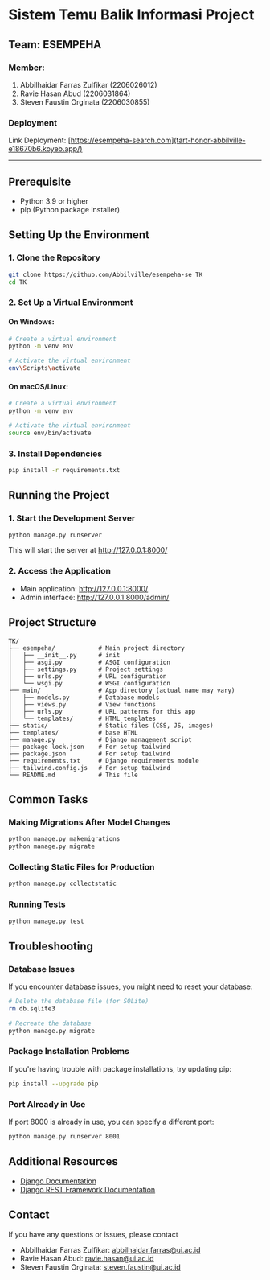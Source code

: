 # Sistem Temu Balik Informasi Project

## Team: ESEMPEHA
### Member:
1. Abbilhaidar Farras Zulfikar (2206026012)
2. Ravie Hasan Abud (2206031864)
3. Steven Faustin Orginata (2206030855)

### Deployment
Link Deployment: [https://esempeha-search.com](tart-honor-abbilville-e18670b6.koyeb.app/)

---

## Prerequisite

- Python 3.9 or higher
- pip (Python package installer)

## Setting Up the Environment

### 1. Clone the Repository

```bash
git clone https://github.com/Abbilville/esempeha-se TK
cd TK
```

### 2. Set Up a Virtual Environment

#### On Windows:
```bash
# Create a virtual environment
python -m venv env

# Activate the virtual environment
env\Scripts\activate
```

#### On macOS/Linux:
```bash
# Create a virtual environment
python -m venv env

# Activate the virtual environment
source env/bin/activate
```

### 3. Install Dependencies

```bash
pip install -r requirements.txt
```

## Running the Project

### 1. Start the Development Server

```bash
python manage.py runserver
```

This will start the server at http://127.0.0.1:8000/

### 2. Access the Application

- Main application: http://127.0.0.1:8000/
- Admin interface: http://127.0.0.1:8000/admin/

## Project Structure

```
TK/
├── esempeha/            # Main project directory
│   ├── __init__.py      # init
│   ├── asgi.py          # ASGI configuration
│   ├── settings.py      # Project settings
│   ├── urls.py          # URL configuration
│   └── wsgi.py          # WSGI configuration
├── main/                # App directory (actual name may vary)
│   ├── models.py        # Database models
│   ├── views.py         # View functions
│   ├── urls.py          # URL patterns for this app
│   └── templates/       # HTML templates
├── static/              # Static files (CSS, JS, images)
├── templates/           # base HTML
├── manage.py            # Django management script
├── package-lock.json    # For setup tailwind
├── package.json         # For setup tailwind
├── requirements.txt     # Django requirements module
├── tailwind.config.js   # For setup tailwind
└── README.md            # This file
```

## Common Tasks

### Making Migrations After Model Changes

```bash
python manage.py makemigrations
python manage.py migrate
```

### Collecting Static Files for Production

```bash
python manage.py collectstatic
```

### Running Tests

```bash
python manage.py test
```

## Troubleshooting

### Database Issues

If you encounter database issues, you might need to reset your database:

```bash
# Delete the database file (for SQLite)
rm db.sqlite3

# Recreate the database
python manage.py migrate
```

### Package Installation Problems

If you're having trouble with package installations, try updating pip:

```bash
pip install --upgrade pip
```

### Port Already in Use

If port 8000 is already in use, you can specify a different port:

```bash
python manage.py runserver 8001
```

## Additional Resources

- [Django Documentation](https://docs.djangoproject.com/)
- [Django REST Framework Documentation](https://www.django-rest-framework.org/)

## Contact

If you have any questions or issues, please contact
- Abbilhaidar Farras Zulfikar: abbilhaidar.farras@ui.ac.id
- Ravie Hasan Abud: ravie.hasan@ui.ac.id
- Steven Faustin Orginata: steven.faustin@ui.ac.id
